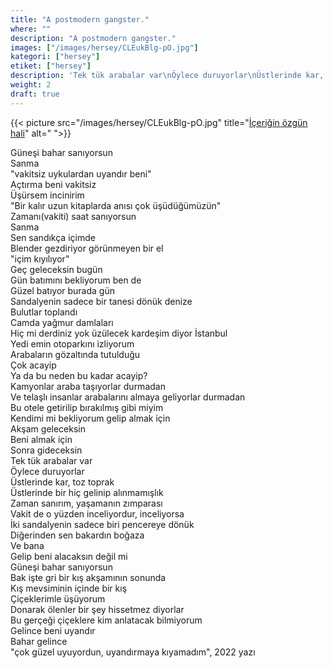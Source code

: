 ```yaml
---
title: "A postmodern gangster."
where: ""
description: "A postmodern gangster."
images: ["/images/hersey/CLEukBlg-pO.jpg"]
kategori: ["hersey"]
etiket: ["hersey"]
description: 'Tek tük arabalar var\nÖylece duruyorlar\nÜstlerinde kar, toz toprak\nÜstlerinde bir hiç gelinip alınmamışlık'
weight: 2
draft: true
---
```


{{< picture src="/images/hersey/CLEukBlg-pO.jpg" title="[İçeriğin özgün hali](https://www.instagram.com/p/CLEukBlg-pO)" alt=" ">}}


Güneşi bahar sanıyorsun  
Sanma  
"vakitsiz uykulardan uyandır beni"  
Açtırma beni vakitsiz  
Üşürsem incinirim  
"Bir kalır uzun kitaplarda anısı çok üşüdüğümüzün"  
Zamanı(vakiti) saat sanıyorsun  
Sanma  
Sen sandıkça içimde  
Blender gezdiriyor görünmeyen bir el  
"içim kıyılıyor"  
Geç geleceksin bugün  
Gün batımını bekliyorum ben de  
Güzel batıyor burada gün  
Sandalyenin sadece bir tanesi dönük denize  
Bulutlar toplandı  
Camda yağmur damlaları  
Hiç mi derdiniz yok üzülecek kardeşim diyor İstanbul  
Yedi emin otoparkını izliyorum  
Arabaların gözaltında tutulduğu  
Çok acayip  
Ya da bu neden bu kadar acayip?  
Kamyonlar araba taşıyorlar durmadan  
Ve telaşlı insanlar arabalarını almaya geliyorlar durmadan  
Bu otele getirilip bırakılmış gibi miyim  
Kendimi mi bekliyorum gelip almak için  
Akşam geleceksin  
Beni almak için  
Sonra gideceksin  
Tek tük arabalar var  
Öylece duruyorlar  
Üstlerinde kar, toz toprak  
Üstlerinde bir hiç gelinip alınmamışlık  
Zaman sanırım, yaşamanın zımparası  
Vakit de o yüzden inceliyordur, inceliyorsa  
İki sandalyenin sadece biri pencereye dönük  
Diğerinden sen bakardın boğaza  
Ve bana  
Gelip beni alacaksın değil mi  
Güneşi bahar sanıyorsun  
Bak işte gri bir kış akşamının sonunda  
Kış mevsiminin içinde bir kış  
Çiçeklerimle üşüyorum  
Donarak ölenler bir şey hissetmez diyorlar  
Bu gerçeği çiçeklere kim anlatacak bilmiyorum  
Gelince beni uyandır  
Bahar gelince  
"çok güzel uyuyordun, uyandırmaya kıyamadım", 2022 yazı